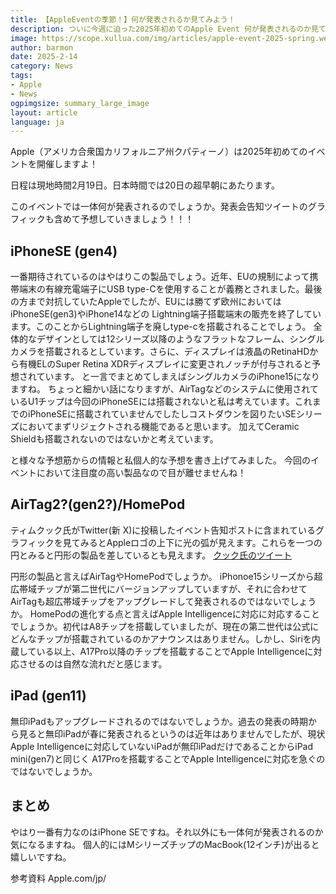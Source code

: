 ```yaml
---
title: 【AppleEventの季節！】何が発表されるか見てみよう！
description: ついに今週に迫った2025年初めてのApple Event 何が発表されるのか見てみましょう。
image: https://scope.xullua.com/img/articles/apple-event-2025-spring.webp
author: barmon
date: 2025-2-14
category: News
tags:
- Apple
- News
ogpimgsize: summary_large_image
layout: article
language: ja
---
```


Apple（アメリカ合衆国カリフォルニア州クパティーノ）は2025年初めてのイベントを開催しますよ！

日程は現地時間2月19日。日本時間では20日の超早朝にあたります。

このイベントでは一体何が発表されるのでしょうか。発表会告知ツイートのグラフィックも含めて予想していきましょう！！！

## iPhoneSE (gen4)

一番期待されているのはやはりこの製品でしょう。近年、EUの規制によって携帯端末の有線充電端子にUSB type-Cを使用することが義務とされました。最後の方まで対抗していたAppleでしたが、EUには勝てず欧州においてはiPhoneSE(gen3)やiPhone14などの
Lightning端子搭載端末の販売を終了しています。このことからLightning端子を廃しtype-cを搭載されることでしょう。
全体的なデザインとしては12シリーズ以降のようなフラットなフレーム、シングルカメラを搭載されるとしています。さらに、ディスプレイは液晶のRetinaHDから有機ELのSuper Retina XDRディスプレイに変更されノッチが付与されると予想されています。
と一言でまとめてしまえばシングルカメラのiPhone15になりますね。
ちょっと細かい話になりますが、AirTagなどのシステムに使用されているU1チップは今回のiPhoneSEには搭載されないと私は考えています。これまでのiPhoneSEに搭載されていませんでしたしコストダウンを図りたいSEシリーズにおいてまずリジェクトされる機能であると思います。
加えてCeramic Shieldも搭載されないのではないかと考えています。

と様々な予想筋からの情報と私個人的な予想を書き上げてみました。
今回のイベントにおいて注目度の高い製品なので目が離せませんね！

## AirTag2?(gen2?)/HomePod

ティムクック氏がTwitter(新 X)に投稿したイベント告知ポストに含まれているグラフィックを見てみるとAppleロゴの上下に光の弧が見えます。これらを一つの円とみると円形の製品を差しているとも見えます。
[クック氏のツイート](https://x.com/tim_cook/status/1890068457825394918)

円形の製品と言えばAirTagやHomePodでしょうか。
iPhonoe15シリーズから超広帯域チップが第二世代にバージョンアップしていますが、それに合わせてAirTagも超広帯域チップをアップグレードして発表されるのではないでしょうか。
HomePodの進化する点と言えばApple Intelligenceに対応に対応することでしょうか。初代はA8チップを搭載していましたが、現在の第二世代は公式にどんなチップが搭載されているのかアナウンスはありません。しかし、Siriを内蔵している以上、A17Pro以降のチップを搭載することでApple Intelligenceに対応させるのは自然な流れだと感じます。

## iPad (gen11)

無印iPadもアップグレードされるのではないでしょうか。過去の発表の時期から見ると無印iPadが春に発表されるというのは近年はありませんでしたが、現状Apple Intelligenceに対応していないiPadが無印iPadだけであることからiPad mini(gen7)と同じく
A17Proを搭載することでApple Intelligenceに対応を急ぐのではないでしょうか。

## まとめ
やはり一番有力なのはiPhone SEですね。それ以外にも一体何が発表されるのか気になるますね。
個人的にはMシリーズチップのMacBook(12インチ)が出ると嬉しいですね。

参考資料
Apple.com/jp/
